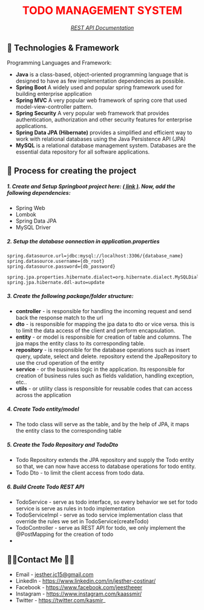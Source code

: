 <h1 style="color: #FF0000;" align="center">TODO MANAGEMENT SYSTEM</h1>
<h6 style="color: #FF0000;" align="center"><a href="http://localhost:8080/swagger-ui/index.html#/">REST API Documentation</a></h6>


## 💾 Technologies & Framework

Programming Languages and Framework:

- <strong>Java</strong> is a class-based, object-oriented programming language that is designed to have as few implementation dependencies as possible.
- <strong>Spring Boot</strong> A widely used and popular spring framework used for building enterprise application
- <strong>Spring MVC</strong> A very popular web framework of spring core that used model-view-controller pattern.
- <strong>Spring Security</strong> A very popular web framework that provides authentication, authorization and other security features for enterprise applications.
- <strong>Spring Data JPA (Hibernate)</strong> provides a simplified and efficient way to work with relational databases using the Java Persistence API (JPA)
- <strong>MySQL</strong> is a relational database management system. Databases are the essential data repository for all software applications.

## 🔵 Process for creating the project
##### 1. Create and Setup Springboot project here: <a href="https://start.spring.io/">( link )</a>. Now, add the following dependencies:

- Spring Web
- Lombok
- Spring Data JPA
- MySQL Driver

##### 2. Setup the database oonnection in application.properties

```
spring.datasource.url=jdbc:mysql://localhost:3306/{database_name}
spring.datasource.username={db_root}
spring.datasource.password={db_password}

spring.jpa.properties.hibernate.dialect=org.hibernate.dialect.MySQLDialect
spring.jpa.hibernate.ddl-auto=update
```
##### 3. Create the following package/folder structure:

- <strong>controller</strong> - is responsible for handling the incoming request and send back the response match to the url
- <strong>dto</strong> - is responsible for mapping the jpa data to dto or vice versa. this is to limit the data access of the client and perform encapsulation.
- <strong>entity</strong> - or model is responsible for creation of table and columns. The jpa maps the entity class to its corresponding table.
- <strong>repository</strong> - is responsible for the database operations such as insert query, update, select and delete. repository extend the JpaRepository to use the crud operation of the entity
- <strong>service</strong> - or the business logic in the application. Its responsible for creation of business rules such as fields validation, handling exception, etc..
- <strong>utils</strong> - or utility class is responsible for reusable codes that can access across the application

##### 4. Create Todo entity/model
- The todo class will serve as the table, and by the help of JPA, it maps the entity class to the corresponding table

##### 5. Create the Todo Repository and TodoDto
- Todo Repository extends the JPA repository and supply the Todo entity so that, we can now have access to database operations for todo entity.
- Todo Dto - to limit the client access from todo data.

##### 6. Build Create Todo REST API
- TodoService - serve as todo interface, so every behavior we set for todo service is serve as rules in todo implementation
- TodoServiceImpl - serve as todo service implementation class that override the rules we set in TodoService(createTodo)
- TodoController - serve as REST API for todo, we only implement the @PostMapping for the creation of todo
- 
## 👨‍💻Contact Me 🚀🔵
- Email - jesther.jc15@gmail.com
- LinkedIn - https://www.linkedin.com/in/jesther-costinar/
- Facebook - https://www.facebook.com/jeestheeer
- Instagram - https://www.instagram.com/kaassmir/
- Twitter - https://twitter.com/kasmir_
